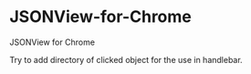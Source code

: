 JSONView-for-Chrome
===================

JSONView for Chrome

Try to add directory of clicked object for the use in handlebar.

